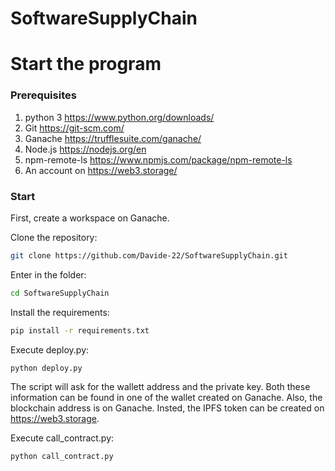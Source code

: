 # SoftwareSupplyChain

# Start the program
### Prerequisites
1. python 3 https://www.python.org/downloads/
2. Git https://git-scm.com/
3. Ganache https://trufflesuite.com/ganache/
4. Node.js https://nodejs.org/en 
5. npm-remote-ls https://www.npmjs.com/package/npm-remote-ls
6. An account on https://web3.storage/

### Start
First, create a workspace on Ganache.

Clone the repository:
```bash
git clone https://github.com/Davide-22/SoftwareSupplyChain.git
```
Enter in the folder:
```bash
cd SoftwareSupplyChain
```
Install the requirements:
```bash
pip install -r requirements.txt
```
Execute deploy.py:
```bash
python deploy.py
```
The script will ask for the wallett address and the private key. Both these information can be found in one of the wallet created on Ganache. Also, the blockchain address is on Ganache. Insted, the IPFS token can be created on https://web3.storage.

Execute call_contract.py:
```bash
python call_contract.py
```
